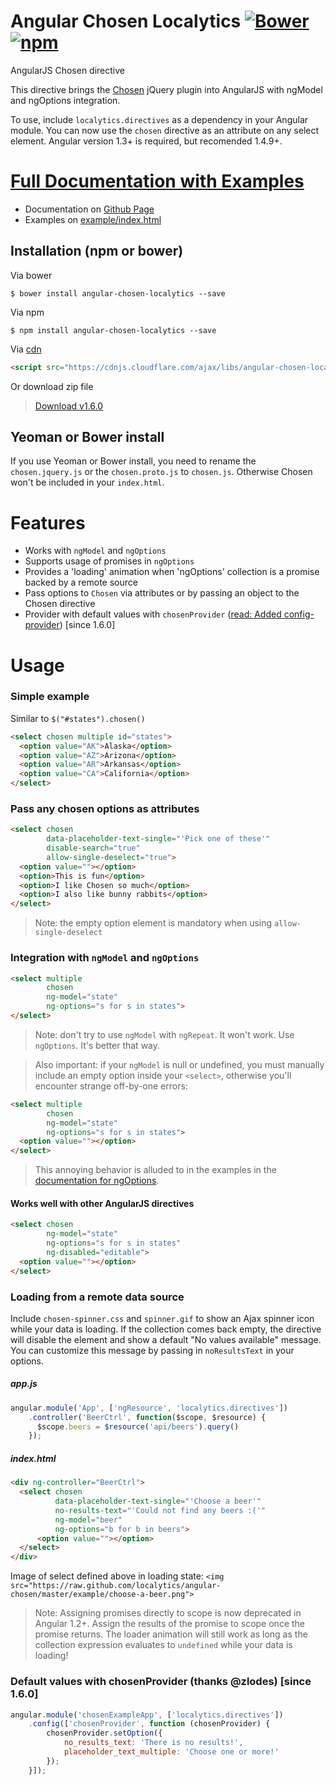 Angular Chosen Localytics [![Bower](https://img.shields.io/bower/v/angular-chosen-localytics.svg)](https://github.com/leocaseiro/angular-chosen) [![npm](https://img.shields.io/npm/v/angular-chosen-localytics.svg)](https://www.npmjs.com/package/angular-chosen-localytics)
==============

AngularJS Chosen directive

This directive brings the [Chosen](http://harvesthq.github.com/chosen/) jQuery plugin
into AngularJS with ngModel and ngOptions integration.

To use, include `localytics.directives` as a dependency in your Angular module.  You can now
use the `chosen` directive as an attribute on any select element.  Angular version 1.3+ is required, but recomended 1.4.9+.

# [Full Documentation with Examples](http://leocaseiro.github.io/angular-chosen/)
* Documentation on [Github Page](http://leocaseiro.github.io/angular-chosen/)
* Examples on [example/index.html](http://htmlpreview.github.io/?https://github.com/leocaseiro/angular-chosen/blob/master/example/index.html)



## Installation (npm or bower)

Via bower

    $ bower install angular-chosen-localytics --save

Via npm

    $ npm install angular-chosen-localytics --save


Via [cdn](https://cdnjs.com/libraries/angular-chosen-localytics)
```html
<script src="https://cdnjs.cloudflare.com/ajax/libs/angular-chosen-localytics/1.4.0/angular-chosen.min.js"></script>
```

    

Or download zip file
> [Download v1.6.0](https://github.com/leocaseiro/angular-chosen/archive/1.6.0.zip)




## Yeoman or Bower install
If you use Yeoman or Bower install, you need to rename the `chosen.jquery.js` or the `chosen.proto.js` to `chosen.js`. Otherwise Chosen won't be included in your `index.html`.

# Features
  * Works with `ngModel` and `ngOptions`
  * Supports usage of promises in `ngOptions`
  * Provides a 'loading' animation when 'ngOptions' collection is a promise backed by a remote source
  * Pass options to `Chosen` via attributes or by passing an object to the Chosen directive
  * Provider with default values with `chosenProvider` ([read: Added config-provider](https://github.com/leocaseiro/angular-chosen/pull/231)) [since 1.6.0]

# Usage

### Simple example
Similar to `$("#states").chosen()`

```html
<select chosen multiple id="states">
  <option value="AK">Alaska</option>
  <option value="AZ">Arizona</option>
  <option value="AR">Arkansas</option>
  <option value="CA">California</option>
</select>
```

### Pass any chosen options as attributes

```html
<select chosen
        data-placeholder-text-single="'Pick one of these'"
        disable-search="true"
        allow-single-deselect="true">
  <option value=""></option>
  <option>This is fun</option>
  <option>I like Chosen so much</option>
  <option>I also like bunny rabbits</option>
</select>
```
> Note: the empty option element is mandatory when using `allow-single-deselect`

### Integration with `ngModel` and `ngOptions`

```html
<select multiple
        chosen
        ng-model="state"
        ng-options="s for s in states">
</select>
```

> Note: don't try to use `ngModel` with `ngRepeat`.  It won't work.  Use `ngOptions`.  It's better that way.

> Also important: if your `ngModel` is null or undefined, you must manually include an empty option inside your `<select>`, otherwise you'll encounter strange off-by-one errors:

```html
<select multiple
        chosen
        ng-model="state"
        ng-options="s for s in states">
  <option value=""></option>
</select>
```

> This annoying behavior is alluded to in the examples in the [documentation for ngOptions](http://docs.angularjs.org/api/ng.directive:select).

#### Works well with other AngularJS directives

```html
<select chosen
        ng-model="state"
        ng-options="s for s in states"
        ng-disabled="editable">
  <option value=""></option>
</select>
```

### Loading from a remote data source
Include `chosen-spinner.css` and `spinner.gif` to show an Ajax spinner icon while your data is loading.  If the collection comes back empty, the directive will disable the element and show a default
"No values available" message.  You can customize this message by passing in `noResultsText` in your options.

##### app.js
```js
angular.module('App', ['ngResource', 'localytics.directives'])
    .controller('BeerCtrl', function($scope, $resource) {
      $scope.beers = $resource('api/beers').query()
    });
```

##### index.html
```html
<div ng-controller="BeerCtrl">
  <select chosen
          data-placeholder-text-single="'Choose a beer'"
          no-results-text="'Could not find any beers :('"
          ng-model="beer"
          ng-options="b for b in beers">
      <option value=""></option>
  </select>
</div>
```

Image of select defined above in loading state:
`<img src="https://raw.github.com/localytics/angular-chosen/master/example/choose-a-beer.png">`

> Note: Assigning promises directly to scope is now deprecated in Angular 1.2+.  Assign the results of the promise to scope
once the promise returns.  The loader animation will still work as long as the collection expression
evaluates to `undefined` while your data is loading!


### Default values with chosenProvider (thanks @zlodes) [since 1.6.0]
```javascript
angular.module('chosenExampleApp', ['localytics.directives'])
    .config(['chosenProvider', function (chosenProvider) {
        chosenProvider.setOption({
            no_results_text: 'There is no results!',
            placeholder_text_multiple: 'Choose one or more!'
        });
    }]);
```
